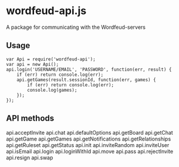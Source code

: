wordfeud-api.js
===============

A package for communicating with the Wordfeud-servers

## Usage

```
var Api = require('wordfeud-api');
var api = new Api();
api.login('USERNAME/EMAIL', 'PASSWORD', function(err, result) {
    if (err) return console.log(err);
    api.getGames(result.sessionId, function(err, games) {
        if (err) return console.log(err);
        console.log(games);
    });
});
```

## API methods

api.acceptInvite
api.chat
api.defaultOptions
api.getBoard
api.getChat
api.getGame
api.getGames
api.getNotifications
api.getRelationships
api.getRuleset
api.getStatus
api.init
api.inviteRandom
api.inviteUser
api.isEmail
api.login
api.loginWithId
api.move
api.pass
api.rejectInvite
api.resign
api.swap

